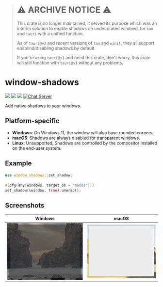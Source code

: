 > # ⚠️ ARCHIVE NOTICE ⚠️
> 
> This crate is no longer maintained, it served its purpose which was an interim solution to enable shadows on undecorated windows for `tao` and `tauri` with a unified function.
> 
> As of `tauri@v2` and recent versions of `tao` and `winit`, they all support enablind/disabling shadows by default.
>
> If you're using `tauri@v1` and need this crate, don't worry, this crate will still function with `tauri@v1` without any problems.


# window-shadows

[![](https://img.shields.io/crates/v/window-shadows)](https://crates.io/crates/window-shadows) [![](https://img.shields.io/docsrs/window-shadows)](https://docs.rs/window-shadows/) ![](https://img.shields.io/crates/l/window-shadows)
[![Chat Server](https://img.shields.io/badge/chat-on%20discord-7289da.svg)](https://discord.gg/SpmNs4S)

Add native shadows to your windows.

## Platform-specific

- **Windows**: On Windows 11, the window will also have rounded corners.
- **macOS**: Shadows are always disabled for transparent windows.
- **Linux**: Unsupported, Shadows are controlled by the compositor installed on the end-user system.

## Example

```rs
use window_shadows::set_shadow;

#[cfg(any(windows, target_os = "macos"))]
set_shadow(&window, true).unwrap();
```

## Screenshots

<p align="center">

| Windows | macOS |
| :---:   | :---: |
| ![Windows screenshot](./screenshots/windows.png) | ![macOS screenshot](./screenshots/macOS.png) |

</p>
